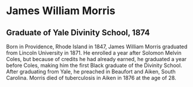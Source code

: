 # James William Morris
## Graduate of Yale Divinity School, 1874
Born in Providence, Rhode Island in 1847, James William Morris graduated from Lincoln University in 1871. He enrolled a year after Solomon Melvin Coles, but because of credits he had already earned, he graduated a year before Coles, making him the first Black graduate of the Divinity School. After graduating from Yale, he preached in Beaufort and Aiken, South Carolina. Morris died of tuberculosis in Aiken in 1876 at the age of 28.
